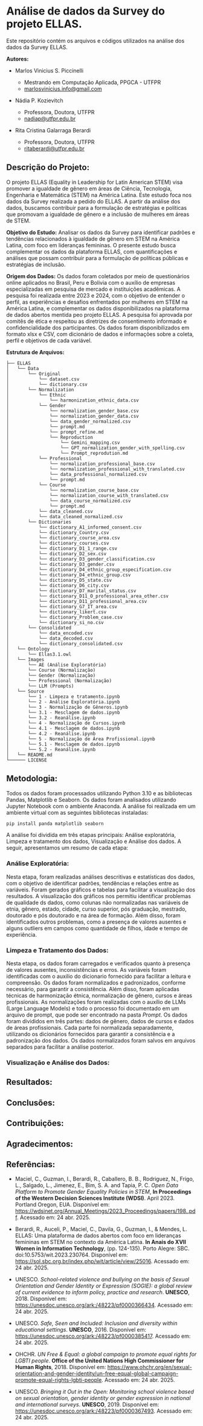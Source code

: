 # Análise de dados da Survey do projeto ELLAS.

Este repositório contém os arquivos e códigos utilizados na análise dos dados da Survey ELLAS.

**Autores:**

- Marlos Vinicius S. Piccinelli

  - Mestrando em Computação Aplicada, PPGCA - UTFPR
  - marlosvinicius.info@gmail.com

- Nádia P. Kozievitch

  - Professora, Doutora, UTFPR
  - nadiap@utfpr.edu.br

- Rita Cristina Galarraga Berardi
  - Professora, Doutora, UTFPR
  - ritaberardi@utfpr.edu.br

## Descrição do Projeto:

O projeto ELLAS (Equality in Leadership for Latin American STEM) visa promover a igualdade de gênero em áreas de Ciência, Tecnologia, Engenharia e Matemática (STEM) na América Latina. Este estudo foca nos dados da Survey realizada a pedido do ELLAS. A partir da análise dos dados, buscamos contribuir para a formulação de estratégias e políticas que promovam a igualdade de gênero e a inclusão de mulheres em áreas de STEM.

**Objetivo do Estudo:**
Analisar os dados da Survey para identificar padrões e tendências relacionados à igualdade de gênero em STEM na América Latina, com foco em lideranças femininas. O presente estudo busca complementar os dados da plataforma ELLAS, com quantificações e análises que possam contribuir para a formulação de políticas públicas e estratégias de inclusão.

**Origem dos Dados:**
Os dados foram coletados por meio de questionários online aplicados no Brasil, Peru e Bolivia com o auxílio de empresas especializadas em pesquisa de mercado e instituições acadêmicas. A pesquisa foi realizada entre 2023 e 2024, com o objetivo de entender o perfil, as experiências e desafios enfrentados por mulheres em STEM na América Latina, e complementar os dados disponibilizados na plataforma de dados abertos mentida peo projeto ELLAS. A pesquisa foi aprovada por comitês de ética e respeitou as diretrizes de consentimento informado e confidencialidade dos participantes. Os dados foram disponibilizados em formato xlsx e CSV, com dicionário de dados e informações sobre a coleta, perfil e objetivos de cada variável.

**Estrutura de Arquivos:**

```
├── ELLAS
│   └── Data
│       └── Original
│           └── dataset.csv
│           └── dictionary.csv
│       └── Normalization
│           └── Ethnic
│               └── harmonization_ethnic_data.csv
│           └── Gender
│               └── normalization_gender_base.csv
│               └── normalization_gender_data.csv
│               └── data_gender_normalized.csv
│               └── prompt.md
│               └── prompt_refine.md
│               └── Reproduction
│                   └── Gemini_mapping.csv
│                   └── GPT_normalization_gender_with_spelling.csv
│                   └── Prompt_reprodution.md
│           └── Professional
│               └── normalization_professional_base.csv
│               └── normalization_professional_with_translated.csv
│               └── data_professional_normalized.csv
│               └── prompt.md
│           └── Course
│               └── normalization_course_base.csv
│               └── normalization_course_with_translated.csv
│               └── data_course_normalized.csv
│               └── prompt.md
│           └── data_cleaned.csv
│           └── data_cleaned_normalized.csv
│       └── Dictionaries
│           └── dictionary_A1_informed_consent.csv
│           └── dictionary_Country.csv
│           └── dictionary_course_area.csv
│           └── dictionary_courses.csv
│           └── dictionary_D1_1_range.csv
│           └── dictionary_D2_sex.csv
│           └── dictionary_D3_gender_classification.csv
│           └── dictionary_D3_gender.csv
│           └── dictionary_D4_ethnic_group_especification.csv
│           └── dictionary_D4_ethnic_group.csv
│           └── dictionary_D5_state.csv
│           └── dictionary_D6_city.csv
│           └── dictionary_D7_marital_status.csv
│           └── dictionary_D11_O_professional_area_other.csv
│           └── dictionary_D11_professional_area.csv
│           └── dictionary_G7_IT_area.csv
│           └── dictionary_likert.csv
│           └── dictionary_Problem_case.csv
│           └── dictionary_si_no.csv
│       └── Consolidated
│           └── data_encoded.csv
│           └── data_decoded.csv
│           └── dictionary_consolidated.csv
│   └── Ontology
│       └── Ellas3.1.owl
│   └── Images
│       └── AE (Análise Exploratória)
│       └── Course (Normalização)
│       └── Gender (Normalização)
│       └── Professional (Normalização)
│       └── LLM (Prompts)
│   └── Source
│       └── 1 - Limpeza e tratamento.ipynb
│       └── 2 - Análise Exploratória.ipynb
│       └── 3 - Normalização de Gêneros.ipynb
│       └── 3.1 - Mesclagem de dados.ipynb
│       └── 3.2 - Reanálise.ipynb
│       └── 4 - Normalização de Cursos.ipynb
│       └── 4.1 - Mesclagem de dados.ipynb
│       └── 4.2 - Reanálise.ipynb
│       └── 5 - Normalização de Área Profissional.ipynb
│       └── 5.1 - Mesclagem de dados.ipynb
│       └── 5.2 - Reanálise.ipynb
│   └── README.md
└────── LICENSE
```

## Metodologia:

Todos os dados foram processados utilizando Python 3.10 e as bibliotecas Pandas, Matplotlib e Seaborn. Os dados foram analisados utilizando Jupyter Notebook com o ambiente Anaconda. A análise foi realizada em um ambiente virtual com as seguintes bibliotecas instaladas:

```bash
pip install panda matplotlib seaborn
```

A análise foi dividida em três etapas principais: Análise exploratória, Limpeza e tratamento dos dados, Visualização e Análise dos dados. A seguir, apresentamos um resumo de cada etapa:

### Análise Exploratória:

Nesta etapa, foram realizadas análises descritivas e estatísticas dos dados, com o objetivo de identificar padrões, tendências e relações entre as variáveis. Foram gerados gráficos e tabelas para facilitar a visualização dos resultados. A visualização dos gráficos nos permitiu identificar problemas de qualidade ds dados, como colunas não normalizadas nas variáveis de etnia, gênero, estado, cidade, curso superior, pós graduação, mestrado, doutorado e pós doutorado e na área de formação. Além disso, foram identificados outros problemas, como a presença de valores ausentes e alguns outliers em campos como quantidade de filhos, idade e tempo de experiência.

### Limpeza e Tratamento dos Dados:

Nesta etapa, os dados foram carregados e verificados quanto à presença de valores ausentes, inconsistências e erros. As variáveis foram identificadas com o auxilio do dicionario fornecido para facilitar a leitura e compreensão. Os dados foram normalizados e padronizados, conforme necessário, para garantir a consistência. Além disso, foram aplicadas técnicas de harmonização étnica, normalização de gênero, cursos e áreas profissionais. As normalizações foram realizadas com o auxílio de LLMs (Large Language Models) e todo o processo foi documentado em um arquivo de prompt, que pode ser encontrado na pasta _Prompt_.
Os dados foram divididos em três partes: dados de gênero, dados de cursos e dados de áreas profissionais. Cada parte foi normalizada separadamente, utilizando os dicionários fornecidos para garantir a consistência e a padronização dos dados. Os dados normalizados foram salvos em arquivos separados para facilitar a análise posterior.

### Visualização e Análise dos Dados:

## Resultados:

## Conclusões:

## Contribuições:

## Agradecimentos:

## Referências:

- Maciel, C., Guzman, I., Berardi, R., Caballero, B. B., Rodriguez, N., Frigo, L., Salgado, L., Jimenez, E., Bim, S. A. and Tapia, P. C. _Open Data Platform to Promote Gender Equality Policies in STEM_, **In Proceedings of the Western Decision Sciences Institute (WDSI)**. April 2023. Portland Oregon, EUA. Disponível em: <https://wdsinet.org/Annual_Meetings/2023_Proceedings/papers/198..pdf>. Acessado em: 24 abr. 2025.

- Berardi, R., Auceli, P., Maciel, C., Davila, G., Guzman, I., & Mendes, L. ELLAS: Uma plataforma de dados abertos com foco em lideranças femininas em STEM no contexto da América Latina. **In Anais do XVII Women in Information Technology**, (pp. 124-135). Porto Alegre: SBC. doi:10.5753/wit.2023.230764. Disponível em: <https://sol.sbc.org.br/index.php/wit/article/view/25016>. Acessado em: 24 abr. 2025.

- UNESCO. _School-related violence and bullying on the basis of Sexual Orientation and Gender Identity or Expression (SOGIE): a global review of current evidence to inform policy, practice and research_. **UNESCO**, 2018. Disponível em: <https://unesdoc.unesco.org/ark:/48223/pf0000366434>. Acessado em: 24 abr. 2025.

- UNESCO. _Safe, Seen and Included: Inclusion and diversity within educational settings_. **UNESCO**, 2016. Disponível em: <https://unesdoc.unesco.org/ark:/48223/pf0000385417>. Acessado em: 24 abr. 2025.

- OHCHR. _UN Free & Equal: a global campaign to promote equal rights for LGBTI people_. **Office of the United Nations High Commissioner for Human Rights**, 2018. Disponível em: <https://www.ohchr.org/en/sexual-orientation-and-gender-identity/un-free-equal-global-campaign-promote-equal-rights-lgbti-people>. Acessado em: 24 abr. 2025.

- UNESCO. _Bringing it Out in the Open: Monitoring school violence based on sexual orientation, gender identity or gender expression in national and international surveys_. **UNESCO**, 2019. Disponível em: <https://unesdoc.unesco.org/ark:/48223/pf0000367493>. Acessado em: 24 abr. 2025.
